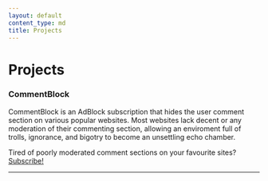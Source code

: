 ```yaml
---
layout: default
content_type: md
title: Projects
---
```


# Projects
### CommentBlock
CommentBlock is an AdBlock subscription that hides the user comment section on various popular websites.
Most websites lack decent or any moderation of their commenting section, allowing an enviroment full of 
trolls, ignorance, and bigotry to become an unsettling echo chamber.

Tired of poorly moderated comment sections on your favourite sites? [Subscribe!](abp:subscribe?location=https://raw.github.com/freenode-feminists/CommentBlock/master/commentblock.txt&title=CommentBlock)

***